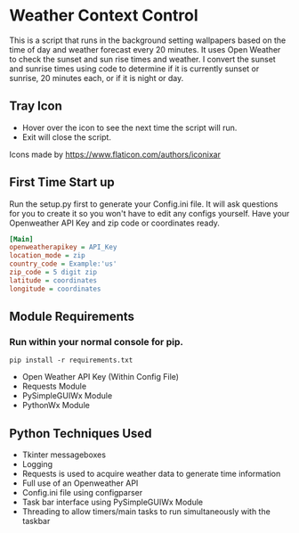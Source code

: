 # Weather Context Control
This is a script that runs in the background setting wallpapers based on the time of day and weather forecast every 20 minutes.
It uses Open Weather to check the sunset and sun rise times and weather. I convert the sunset and sunrise times using code to determine if it is currently sunset or sunrise, 20 minutes each, or if it is night or day.

## Tray Icon
* Hover over the icon to see the next time the script will run.
* Exit will close the script.

Icons made by https://www.flaticon.com/authors/iconixar

## First Time Start up
Run the setup.py first to generate your Config.ini file.
It will ask questions for you to create it so you won't have to edit any configs yourself.
Have your Openweather API Key and zip code or coordinates ready.

```ini
[Main]
openweatherapikey = API_Key
location_mode = zip
country_code = Example:'us'
zip_code = 5 digit zip
latitude = coordinates
longitude = coordinates
```

## Module Requirements
### Run within your normal console for pip.
```
pip install -r requirements.txt
```
* Open Weather API Key (Within Config File)
* Requests Module
* PySimpleGUIWx Module
* PythonWx Module

## Python Techniques Used
* Tkinter messageboxes
* Logging
* Requests is used to acquire  weather data to generate time information
* Full use of an Openweather API
* Config.ini file using configparser
* Task bar interface using PySimpleGUIWx Module
* Threading to allow timers/main tasks to run simultaneously with the taskbar
